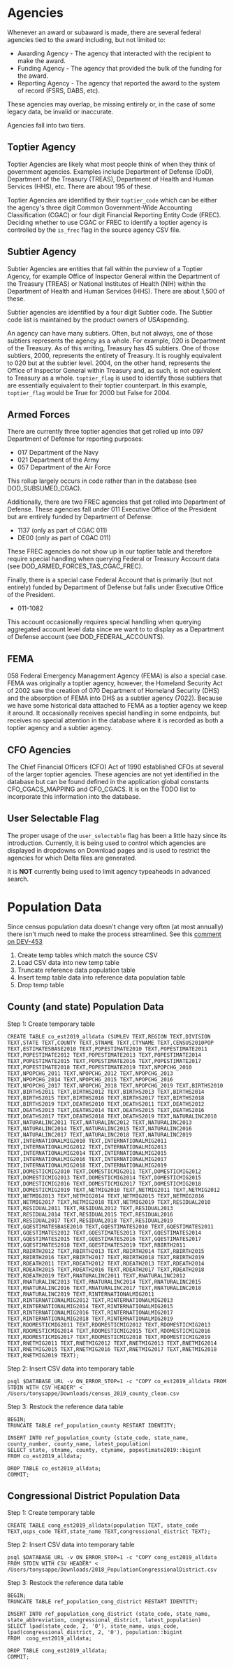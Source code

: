 # Agencies

Whenever an award or subaward is made, there are several federal agencies tied to the award
including, but not limited to:

* Awarding Agency - The agency that interacted with the recipient to make the award.
* Funding Agency - The agency that provided the bulk of the funding for the award.
* Reporting Agency - The agency that reported the award to the system of record (FSRS, DABS, etc).

These agencies may overlap, be missing entirely or, in the case of some legacy data, be invalid
or inaccurate.

Agencies fall into two tiers.

## Toptier Agency

Toptier Agencies are likely what most people think of when they think of government agencies.
Examples include Department of Defense (DoD), Department of the Treasury (TREAS), Department
of Health and Human Services (HHS), etc.  There are about 195 of these.

Toptier Agencies are identified by their `toptier_code` which can be either the agency's three
digit Common Government-Wide Accounting Classification (CGAC) or four digit Financial Reporting
Entity Code (FREC).  Deciding whether to use CGAC or FREC to identify a toptier agency is
controlled by the `is_frec` flag in the source agency CSV file.

## Subtier Agency

Subtier Agencies are entities that fall within the purview of a Toptier Agency, for example Office
of Inspector General within the Department of the Treasury (TREAS) or National Institutes of Health
(NIH) within the Department of Health and Human Services (HHS).  There are about 1,500 of these.

Subtier agencies are identified by a four digit Subtier code.  The Subtier code list is maintained
by the product owners of USAspending.

An agency can have many subtiers.  Often, but not always, one of those subtiers
represents the agency as a whole.  For example, 020 is Department of the Treasury.  As of
this writing, Treasury has 45 subtiers.  One of those subtiers, 2000, represents the entirety
of Treasury.  It is roughly equivalent to 020 but at the subtier level.  2004, on the other
hand, represents the Office of Inspector General within Treasury and, as such, is not equivalent
to Treasury as a whole.  `toptier_flag` is used to identify those subtiers that are essentially
equivalent to their toptier counterpart.  In this example, `toptier_flag` would be True for 2000
but False for 2004.

## Armed Forces

There are currently three toptier agencies that get rolled up into 097 Department of Defense for
reporting purposes:

* 017 Department of the Navy
* 021 Department of the Army
* 057 Department of the Air Force

This rollup largely occurs in code rather than in the database (see DOD_SUBSUMED_CGAC).

Additionally, there are two FREC agencies that get rolled into Department of Defense.  These agencies
fall under 011 Executive Office of the President but are entirely funded by Department of Defense:

* 1137 (only as part of CGAC 011)
* DE00 (only as part of CGAC 011)

These FREC agencies do not show up in our toptier table and therefore require special handling when
querying Federal or Treasury Account data (see DOD_ARMED_FORCES_TAS_CGAC_FREC).

Finally, there is a special case Federal Account that is primarily (but not entirely) funded by
Department of Defense but falls under Executive Office of the President.

* 011-1082

This account occasionally requires special handling when querying aggregated account level data since
we want to to display as a Department of Defense account (see DOD_FEDERAL_ACCOUNTS).

## FEMA

058 Federal Emergency Management Agency (FEMA) is also a special case.  FEMA was originally a
toptier agency, however, the Homeland Security Act of 2002 saw the creation of 070 Department
of Homeland Security (DHS) and the absorption of FEMA into DHS as a subtier agency (7022).
Because we have some historical data attached to FEMA as a toptier agency we keep it around.  It
occasionally receives special handling in some endpoints, but receives no special attention in
the database where it is recorded as both a toptier agency and a subtier agency.

## CFO Agencies

The Chief Financial Officers (CFO) Act of 1990 established CFOs at several of the larger toptier
agencies.  These agencies are not yet identified in the database but can be found defined in the
application global constants CFO_CGACS_MAPPING and CFO_CGACS.  It is on the TODO list to
incorporate this information into the database.

## User Selectable Flag

The proper usage of the `user_selectable` flag has been a little hazy since its introduction.
Currently, it is being used to control which agencies are displayed in dropdowns on Download pages
and is used to restrict the agencies for which Delta files are generated.

It is **NOT** currently being used to limit agency typeaheads in advanced search.


# Population Data

Since census population data doesn't change very often (at most annually) there isn't much need to make the process streamlined.
See this [comment on DEV-453](https://federal-spending-transparency.atlassian.net/browse/DEV-453?focusedCommentId=44378&page=com.atlassian.jira.plugin.system.issuetabpanels%3Acomment-tabpanel#comment-44378)

1. Create temp tables which match the source CSV
1. Load CSV data into new temp table
1. Truncate reference data population table
1. Insert temp table data into reference data population table
1. Drop temp table


## County (and state) Population Data

Step 1: Create temporary table

    CREATE TABLE co_est2019_alldata (SUMLEV TEXT,REGION TEXT,DIVISION TEXT,STATE TEXT,COUNTY TEXT,STNAME TEXT,CTYNAME TEXT,CENSUS2010POP TEXT,ESTIMATESBASE2010 TEXT,POPESTIMATE2010 TEXT,POPESTIMATE2011 TEXT,POPESTIMATE2012 TEXT,POPESTIMATE2013 TEXT,POPESTIMATE2014 TEXT,POPESTIMATE2015 TEXT,POPESTIMATE2016 TEXT,POPESTIMATE2017 TEXT,POPESTIMATE2018 TEXT,POPESTIMATE2019 TEXT,NPOPCHG_2010 TEXT,NPOPCHG_2011 TEXT,NPOPCHG_2012 TEXT,NPOPCHG_2013 TEXT,NPOPCHG_2014 TEXT,NPOPCHG_2015 TEXT,NPOPCHG_2016 TEXT,NPOPCHG_2017 TEXT,NPOPCHG_2018 TEXT,NPOPCHG_2019 TEXT,BIRTHS2010 TEXT,BIRTHS2011 TEXT,BIRTHS2012 TEXT,BIRTHS2013 TEXT,BIRTHS2014 TEXT,BIRTHS2015 TEXT,BIRTHS2016 TEXT,BIRTHS2017 TEXT,BIRTHS2018 TEXT,BIRTHS2019 TEXT,DEATHS2010 TEXT,DEATHS2011 TEXT,DEATHS2012 TEXT,DEATHS2013 TEXT,DEATHS2014 TEXT,DEATHS2015 TEXT,DEATHS2016 TEXT,DEATHS2017 TEXT,DEATHS2018 TEXT,DEATHS2019 TEXT,NATURALINC2010 TEXT,NATURALINC2011 TEXT,NATURALINC2012 TEXT,NATURALINC2013 TEXT,NATURALINC2014 TEXT,NATURALINC2015 TEXT,NATURALINC2016 TEXT,NATURALINC2017 TEXT,NATURALINC2018 TEXT,NATURALINC2019 TEXT,INTERNATIONALMIG2010 TEXT,INTERNATIONALMIG2011 TEXT,INTERNATIONALMIG2012 TEXT,INTERNATIONALMIG2013 TEXT,INTERNATIONALMIG2014 TEXT,INTERNATIONALMIG2015 TEXT,INTERNATIONALMIG2016 TEXT,INTERNATIONALMIG2017 TEXT,INTERNATIONALMIG2018 TEXT,INTERNATIONALMIG2019 TEXT,DOMESTICMIG2010 TEXT,DOMESTICMIG2011 TEXT,DOMESTICMIG2012 TEXT,DOMESTICMIG2013 TEXT,DOMESTICMIG2014 TEXT,DOMESTICMIG2015 TEXT,DOMESTICMIG2016 TEXT,DOMESTICMIG2017 TEXT,DOMESTICMIG2018 TEXT,DOMESTICMIG2019 TEXT,NETMIG2010 TEXT,NETMIG2011 TEXT,NETMIG2012 TEXT,NETMIG2013 TEXT,NETMIG2014 TEXT,NETMIG2015 TEXT,NETMIG2016 TEXT,NETMIG2017 TEXT,NETMIG2018 TEXT,NETMIG2019 TEXT,RESIDUAL2010 TEXT,RESIDUAL2011 TEXT,RESIDUAL2012 TEXT,RESIDUAL2013 TEXT,RESIDUAL2014 TEXT,RESIDUAL2015 TEXT,RESIDUAL2016 TEXT,RESIDUAL2017 TEXT,RESIDUAL2018 TEXT,RESIDUAL2019 TEXT,GQESTIMATESBASE2010 TEXT,GQESTIMATES2010 TEXT,GQESTIMATES2011 TEXT,GQESTIMATES2012 TEXT,GQESTIMATES2013 TEXT,GQESTIMATES2014 TEXT,GQESTIMATES2015 TEXT,GQESTIMATES2016 TEXT,GQESTIMATES2017 TEXT,GQESTIMATES2018 TEXT,GQESTIMATES2019 TEXT,RBIRTH2011 TEXT,RBIRTH2012 TEXT,RBIRTH2013 TEXT,RBIRTH2014 TEXT,RBIRTH2015 TEXT,RBIRTH2016 TEXT,RBIRTH2017 TEXT,RBIRTH2018 TEXT,RBIRTH2019 TEXT,RDEATH2011 TEXT,RDEATH2012 TEXT,RDEATH2013 TEXT,RDEATH2014 TEXT,RDEATH2015 TEXT,RDEATH2016 TEXT,RDEATH2017 TEXT,RDEATH2018 TEXT,RDEATH2019 TEXT,RNATURALINC2011 TEXT,RNATURALINC2012 TEXT,RNATURALINC2013 TEXT,RNATURALINC2014 TEXT,RNATURALINC2015 TEXT,RNATURALINC2016 TEXT,RNATURALINC2017 TEXT,RNATURALINC2018 TEXT,RNATURALINC2019 TEXT,RINTERNATIONALMIG2011 TEXT,RINTERNATIONALMIG2012 TEXT,RINTERNATIONALMIG2013 TEXT,RINTERNATIONALMIG2014 TEXT,RINTERNATIONALMIG2015 TEXT,RINTERNATIONALMIG2016 TEXT,RINTERNATIONALMIG2017 TEXT,RINTERNATIONALMIG2018 TEXT,RINTERNATIONALMIG2019 TEXT,RDOMESTICMIG2011 TEXT,RDOMESTICMIG2012 TEXT,RDOMESTICMIG2013 TEXT,RDOMESTICMIG2014 TEXT,RDOMESTICMIG2015 TEXT,RDOMESTICMIG2016 TEXT,RDOMESTICMIG2017 TEXT,RDOMESTICMIG2018 TEXT,RDOMESTICMIG2019 TEXT,RNETMIG2011 TEXT,RNETMIG2012 TEXT,RNETMIG2013 TEXT,RNETMIG2014 TEXT,RNETMIG2015 TEXT,RNETMIG2016 TEXT,RNETMIG2017 TEXT,RNETMIG2018 TEXT,RNETMIG2019 TEXT);

Step 2: Insert CSV data into temporary table

    psql $DATABASE_URL -v ON_ERROR_STOP=1 -c "COPY co_est2019_alldata FROM STDIN WITH CSV HEADER" < /Users/tonysappe/Downloads/census_2019_county_clean.csv

Step 3: Restock the reference data table

    BEGIN;
    TRUNCATE TABLE ref_population_county RESTART IDENTITY;

    INSERT INTO ref_population_county (state_code, state_name, county_number, county_name, latest_population)
    SELECT state, stname, county, ctyname, popestimate2019::bigint
    FROM co_est2019_alldata;

    DROP TABLE co_est2019_alldata;
    COMMIT;

## Congressional District Population Data

Step 1: Create temporary table

    CREATE TABLE cong_est2019_alldata(population TEXT, state_code TEXT,usps_code TEXT,state_name TEXT,congressional_district TEXT);

Step 2: Insert CSV data into temporary table

    psql $DATABASE_URL -v ON_ERROR_STOP=1 -c "COPY cong_est2019_alldata FROM STDIN WITH CSV HEADER" < /Users/tonysappe/Downloads/2018_PopulationCongressionalDistrict.csv

Step 3: Restock the reference data table

    BEGIN;
    TRUNCATE TABLE ref_population_cong_district RESTART IDENTITY;

    INSERT INTO ref_population_cong_district (state_code, state_name, state_abbreviation, congressional_district, latest_population)
    SELECT lpad(state_code, 2, '0'), state_name, usps_code, lpad(congressional_district, 2, '0'), population::bigint
    FROM  cong_est2019_alldata;

    DROP TABLE cong_est2019_alldata;
    COMMIT;
